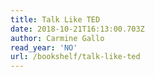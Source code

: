 ```yaml
---
title: Talk Like TED
date: 2018-10-21T16:13:00.703Z
author: Carmine Gallo
read_year: 'NO'
url: /bookshelf/talk-like-ted
---
```


